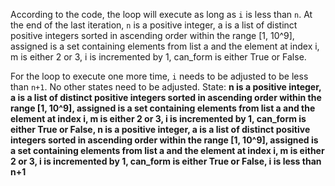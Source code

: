 According to the code, the loop will execute as long as `i` is less than `n`. At the end of the last iteration, `n` is a positive integer, a is a list of distinct positive integers sorted in ascending order within the range [1, 10^9], assigned is a set containing elements from list a and the element at index i, m is either 2 or 3, i is incremented by 1, can_form is either True or False. 

For the loop to execute one more time, `i` needs to be adjusted to be less than `n+1`. No other states need to be adjusted.
State: **n is a positive integer, a is a list of distinct positive integers sorted in ascending order within the range [1, 10^9], assigned is a set containing elements from list a and the element at index i, m is either 2 or 3, i is incremented by 1, can_form is either True or False, n is a positive integer, a is a list of distinct positive integers sorted in ascending order within the range [1, 10^9], assigned is a set containing elements from list a and the element at index i, m is either 2 or 3, i is incremented by 1, can_form is either True or False, i is less than n+1**